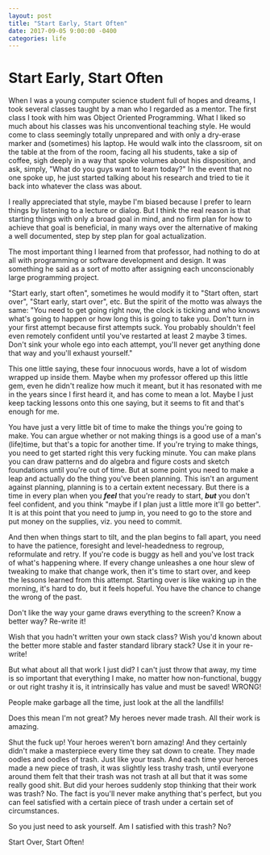 ```yaml
---
layout: post
title: "Start Early, Start Often"
date: 2017-09-05 9:00:00 -0400
categories: life
---
```


# Start Early, Start Often

When I was a young computer science student full of hopes and dreams, I took
several classes taught by a man who I regarded as a mentor. The first class I took
with him was Object Oriented Programming. What I liked so much about his classes
was his unconventional teaching style. He would come to class seemingly
totally unprepared and with only a dry-erase marker and (sometimes) his laptop.
He would walk into the classroom, sit on the table at the from of the room,
facing all his students, take a sip of coffee, sigh deeply in a way that spoke
volumes about his disposition, and ask, simply, "What do you guys want to learn today?"
In the event that no one spoke up, he just started talking about his research and
tried to tie it back into whatever the class was about.

I really appreciated that style, maybe I'm biased because I prefer to learn things
by listening to a lecture or dialog. But I think the real reason is that starting
things with only a broad goal in mind, and no firm plan for how to achieve that goal
is beneficial, in many ways over the alternative of making a well documented, step
by step plan for goal actualization.

The most important thing I learned from that professor, had nothing to do at all
with programming or software development and design. It was something he said as
a sort of motto after assigning each unconscionably large programming project.

"Start early, start often", sometimes he would modify it to "Start often, start over",
"Start early, start over", etc. But the spirit of the motto was always the same:
"You need to get going right now, the clock is ticking and who knows what's going
to happen or how long this is going to take you. Don't turn in your first attempt because
first attempts suck. You probably shouldn't feel even remotely confident
until you've restarted at least 2 maybe 3 times. Don't sink your whole ego into each
attempt, you'll never get anything done that way and you'll exhaust yourself."

This one little saying, these four innocuous words, have a lot of wisdom wrapped up
inside them. Maybe when my professor offered up this little gem, even he didn't realize
how much it meant, but it has resonated with me in the years since I first heard it, and
has come to mean a lot. Maybe I just keep tacking lessons onto this one saying, but it
seems to fit and that's enough for me.

You have just a very little bit of time to make the things you're going to make. You
can argue whether or not making things is a good use of a man's (life)time, but that's a
topic for another time. If you're trying to make things, you need to get started right
this very fucking minute. You can make plans you can draw patterns and do algebra and figure
costs and sketch foundations until you're out of time. But at some point you need to
make a leap and actually do the thing you've been planning. This isn't an argument against
planning, planning is to a certain extent necessary. But there is a time in every plan
when you ***feel*** that you're ready to start, ***but*** you don't feel confident, and you think
"maybe if I plan just a little more it'll go better". It is at this point that you need to jump in,
you need to go to the store and put money on the supplies, viz. you need to commit.

And then when things start to tilt, and the plan begins to fall apart, you need to have the
patience, foresight and level-headedness to regroup, reformulate and retry. If you're code
is buggy as hell and you've lost track of what's happening where. If every change unleashes a
one hour slew of tweaking to make that change work, then it's time to start over, and keep the lessons
learned from this attempt. Starting over is like waking up in the morning, it's hard to do,
but it feels hopeful. You have the chance to change the wrong of the past.

Don't like the way your game draws everything to the screen? Know a better way? Re-write it!

Wish that you hadn't written your own stack class? Wish you'd known about the better more stable and
faster standard library stack? Use it in your re-write!

But what about all that work I just did? I can't just throw that away, my time is so important that
everything I make, no matter how non-functional, buggy or out right trashy it is, it intrinsically has
value and must be saved! WRONG!

People make garbage all the time, just look at the all the landfills!

Does this mean I'm not great? My heroes never made trash. All their work is amazing.

Shut the fuck up! Your heroes weren't born amazing! And they certainly didn't make a masterpiece
every time they sat down to create. They made oodles and oodles of trash. Just like your trash.
And each time your heroes made a new piece of trash, it was slightly less trashy trash,
until everyone around them felt that their trash was not trash at all but that it was some
really good shit. But did your heroes suddenly stop thinking that their work was trash? No.
The fact is you'll never make anything that's perfect, but you can feel satisfied with
a certain piece of trash under a certain set of circumstances.

So you just need to ask yourself. Am I satisfied with this trash? No?

Start Over, Start Often!

